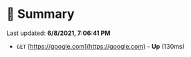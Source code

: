 # 📖 Summary
Last updated: **6/8/2021, 7:06:41 PM**

- `GET` [https://google.com](https://google.com) - **Up** (130ms)
